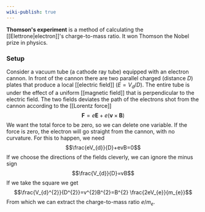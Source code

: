 ```yaml
---
wiki-publish: true
---
```

**Thomson's experiment** is a method of calculating the [[Elettrone|electron]]'s charge-to-mass ratio. It won Thomson the Nobel prize in physics.
### Setup
Consider a vacuum tube (a cathode ray tube) equipped with an electron cannon. In front of the cannon there are two parallel charged (distance $D$) plates that produce a local [[electric field]] ($E=V_{d}/D$). The entire tube is under the effect of a uniform [[magnetic field]] that is perpendicular to the electric field. The two fields deviates the path of the electrons shot from the cannon according to the [[Lorentz force]]
$$\mathbf{F}=e\mathbf{E}+e(\mathbf{v}\times \mathbf{B})$$
We want the total force to be zero, so we can delete one variable. If the force is zero, the electron will go straight from the cannon, with no curvature. For this to happen, we need
$$\frac{eV_{d}}{D}+evB=0$$
If we choose the directions of the fields cleverly, we can ignore the minus sign
$$\frac{V_{d}}{D}=vB$$
If we take the square we get
$$\frac{V_{d}^{2}}{D^{2}}=v^{2}B^{2}=B^{2} \frac{2eV_{e}}{m_{e}}$$
From which we can extract the charge-to-mass ratio $e/m_{e}$.